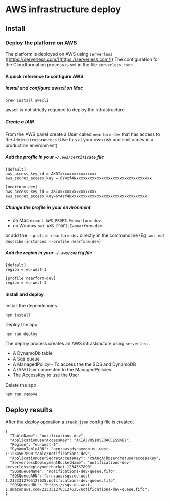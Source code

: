# AWS infrastructure deploy

## Install

### Deploy the platform on AWS
The platform is deployed on AWS using `serverless` ([https://serverless.com/](https://serverless.com/))
The configuration for the Cloudformation process is set in the file `serverless.json`

#### A quick reference to configure AWS

##### Install and configure awscli on Mac

```brew install awscli```

awscli is not strictly required to deploy the infrastructure

##### Create a IAM
From the AWS panel create a User called `nearform-dev` that has access to the `AdministratorAccess`
(Use this at your own risk and limit acces in a production environment)

##### Add the profile in your `~/.aws/certificate` file

```
[default]
aws_access_key_id = AKDIxxxxxxxxxxxxxxxx
aws_secret_access_key = 6Y4zf4Nxxxxxxxxxxxxxxxxxxxxxxxxxxxxxxxxx

[nearform-dev]
aws_access_key_id = AKIAxxxxxxxxxxxxxxxx
aws_secret_access_key=6Y4zf4Nxxxxxxxxxxxxxxxxxxxxxxxxxxxxxxxxx
```

##### Change the profile in your environment
 * on Mac `export AWS_PROFILE=nearform-dev`
 * on Window `set AWS_PROFILE=nearform-dev`

 or add the `--profile nearform-dev` directly in the commandline (Eg. `aws ec2 describe-instances --profile nearform-dev`)

##### Add the region in your `~/.aws/config` file

```
[default]
region = eu-west-1

[profile nearform-dev]
region = eu-west-1
```

#### Install and deploy
Install the dependencies

```
npm install
```

Deploy the app

```
npm run deploy
```

The deploy process creates an AWS infrastracture using `serverless`.

* A DynamoDb table
* A Sqs queue
* A ManagedPolicy - To access the the SQS and DynamoDB
* A IAM User connected to the ManagedPolicies
* The AccessKey to use the User

Delete the app

```
npm run remove
```

## Deploy results
After the deploy operation a `stack.json` config file is created.

```
{
  "TableName": "notifications-dev",
  "ApplicationUserAccessKey": "AKIAJVUSIUSERACCESSKEY",
  "Region": "eu-west-1",
  "DynamoTableARN": "arn:aws:dynamodb:eu-west-1:1234567890:table/notifications-dev",
  "ApplicationUserSecretAccessKey": "c9AHgAjhpsercretuseraccesskey",
  "ServerlessDeploymentBucketName": "notifications-dev-serverlessdeploymentbucket-1234567890",
  "SQSQueueName": "notifications-dev-queue.fifo",
  "SQSQueueARN": "arn:aws:sqs:eu-west-1:2133312765127635:notifications-dev-queue.fifo",
  "SQSQueueURL": "https://sqs.eu-west-1.amazonaws.com/2133312765127635/notifications-dev-queue.fifo",
}
```
